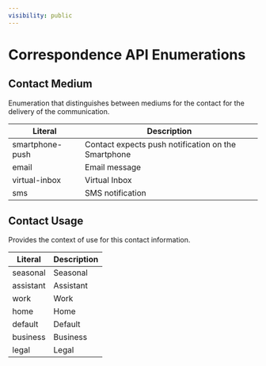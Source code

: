 ```yaml
---
visibility: public
---
```

Correspondence API Enumerations
===============

Contact Medium
---

Enumeration that distinguishes between mediums for the contact  for the
delivery of the communication.  

|Literal        |Description                                        |
|---------------|---------------------------------------------------|
|smartphone-push|Contact expects push notification on the Smartphone|
|email          |Email message                                      |
|virtual-inbox  |Virtual Inbox                                      |
|sms            |SMS notification                                   |

Contact Usage
---

Provides the context of use for this contact information.

|Literal  |Description|
|---------|-----------|
|seasonal |Seasonal   |
|assistant|Assistant  |
|work     |Work       |
|home     |Home       |
|default  |Default    |
|business |Business   |
|legal    |Legal      |

